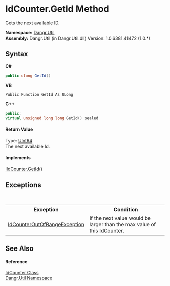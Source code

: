 # IdCounter.GetId Method 
 

Gets the next available ID.

**Namespace:**&nbsp;<a href="N_Dangr_Util">Dangr.Util</a><br />**Assembly:**&nbsp;Dangr.Util (in Dangr.Util.dll) Version: 1.0.6381.41472 (1.0.*)

## Syntax

**C#**<br />
``` C#
public ulong GetId()
```

**VB**<br />
``` VB
Public Function GetId As ULong
```

**C++**<br />
``` C++
public:
virtual unsigned long long GetId() sealed
```


#### Return Value
Type: <a href="http://msdn2.microsoft.com/en-us/library/06cf7918" target="_blank">UInt64</a><br />The next available Id.

#### Implements
<a href="M_Dangr_Util_IIdCounter_GetId">IIdCounter.GetId()</a><br />

## Exceptions
&nbsp;<table><tr><th>Exception</th><th>Condition</th></tr><tr><td><a href="T_Dangr_Util_IdCounterOutOfRangeException">IdCounterOutOfRangeException</a></td><td>If the next value would be larger than the max value of this <a href="T_Dangr_Util_IdCounter">IdCounter</a>.</td></tr></table>

## See Also


#### Reference
<a href="T_Dangr_Util_IdCounter">IdCounter Class</a><br /><a href="N_Dangr_Util">Dangr.Util Namespace</a><br />